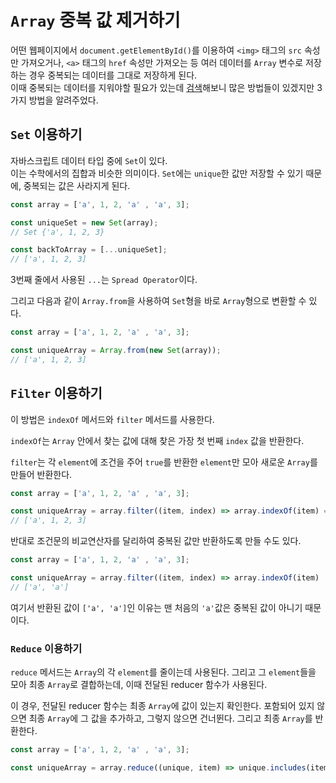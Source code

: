 # `Array` 중복 값 제거하기

어떤 웹페이지에서 `document.getElementById()`를 이용하여 `<img>` 태그의 `src` 속성만 가져오거나, `<a>` 태그의 `href` 속성만 가져오는 등 여러 데이터를 `Array` 변수로 저장하는 경우 중복되는 데이터를 그대로 저장하게 된다.  
이때 중복되는 데이터를 지워야할 필요가 있는데 [검색](https://medium.com/dailyjs/how-to-remove-array-duplicates-in-es6-5daa8789641c)해보니 많은 방법들이 있겠지만 3가지 방법을 알려주었다.  

## `Set` 이용하기

자바스크립트 데이터 타입 중에 `Set`이 있다.  
이는 수학에서의 집합과 비슷한 의미이다. `Set`에는 `unique`한 값만 저장할 수 있기 때문에, 중복되는 값은 사라지게 된다.  
```javascript
const array = ['a', 1, 2, 'a' , 'a', 3];

const uniqueSet = new Set(array);
// Set {'a', 1, 2, 3}

const backToArray = [...uniqueSet];
// ['a', 1, 2, 3]

```

3번째 줄에서 사용된 `...`는 `Spread Operator`이다.  

그리고 다음과 같이 `Array.from`을 사용하여 `Set`형을 바로 `Array`형으로 변환할 수 있다.
```javascript
const array = ['a', 1, 2, 'a' , 'a', 3];

const uniqueArray = Array.from(new Set(array));
// ['a', 1, 2, 3]

```

## `Filter` 이용하기

이 방법은 `indexOf` 메서드와 `filter` 메서드를 사용한다.  

`indexOf`는 `Array` 안에서 찾는 값에 대해 찾은 가장 첫 번째 `index` 값을 반환한다.  

`filter`는 각 `element`에 조건을 주어 `true`를 반환한 `element`만 모아 새로운 `Array`를 만들어 반환한다.   
```javascript
const array = ['a', 1, 2, 'a' , 'a', 3];

const uniqueArray = array.filter((item, index) => array.indexOf(item) === index);
// ['a', 1, 2, 3]

```

반대로 조건문의 비교연산자를 달리하여 중복된 값만 반환하도록 만들 수도 있다.
```javascript
const array = ['a', 1, 2, 'a' , 'a', 3];

const uniqueArray = array.filter((item, index) => array.indexOf(item) !== index);
// ['a', 'a']

```

여기서 반환된 값이 `['a', 'a']`인 이유는 맨 처음의 `'a'`값은 중복된 값이 아니기 때문이다.

### `Reduce` 이용하기

`reduce` 메서드는 `Array`의 각 `element`를 줄이는데 사용된다. 그리고 그 `element`들을 모아 최종 `Array`로 결합하는데, 이때 전달된 reducer 함수가 사용된다.  

이 경우, 전달된 reducer 함수는 최종 `Array`에 값이 있는지 확인한다. 포함되어 있지 않으면 최종 `Array`에 그 값을 추가하고, 그렇지 않으면 건너뛴다. 그리고 최종 `Array`를 반환한다.  
```javascript
const array = ['a', 1, 2, 'a' , 'a', 3];

const uniqueArray = array.reduce((unique, item) => unique.includes(item) ? unique : [...unique, item], []);

```
